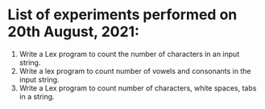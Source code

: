 # List of experiments performed on 20th August, 2021:

1. Write a Lex program to count the number of characters in an input string.
2. Write a lex program to count number of vowels and consonants in the input string.
3. Write a Lex program to count number of characters, white spaces, tabs in a string.
